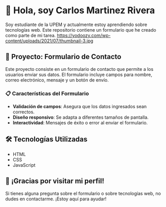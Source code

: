 # 👋 Hola, soy Carlos Martinez Rivera

Soy estudiante de la UPEM y actualmente estoy aprendiendo sobre tecnologías web. Este repositorio contiene un formulario que he creado como parte de mi tarea.
https://yodoozy.com/wp-content/uploads/2021/07/thumbnail-3.jpg
## 🚀 Proyecto: Formulario de Contacto

Este proyecto consiste en un formulario de contacto que permite a los usuarios enviar sus datos. El formulario incluye campos para nombre, correo electrónico, mensaje y un botón de envío.

### 📋 Características del Formulario

- **Validación de campos**: Asegura que los datos ingresados sean correctos.
- **Diseño responsivo**: Se adapta a diferentes tamaños de pantalla.
- **Interactividad**: Mensajes de éxito o error al enviar el formulario.

## 🛠️ Tecnologías Utilizadas

- HTML
- CSS
- JavaScript

## 🎉 ¡Gracias por visitar mi perfil!

Si tienes alguna pregunta sobre el formulario o sobre tecnologías web, no dudes en contactarme. ¡Estoy aquí para ayudar!
